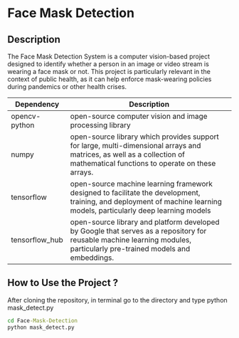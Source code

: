 # Face Mask Detection

## Description
The Face Mask Detection System is a computer vision-based project designed to identify whether a person in an image or video stream is wearing a face mask or not. This project is particularly relevant in the context of public health, as it can help enforce mask-wearing policies during pandemics or other health crises.

| Dependency       | Description                                                                                                                                                                  |
| -------------    | ---------------------------------------------------------------------------------------------------------------------------------------------------------------------------- |  
| opencv-python    | open-source computer vision and image processing library                                                                                                                     | 
| numpy            | open-source library  which provides support for large, multi-dimensional arrays and matrices, as well as a collection of mathematical functions to operate on these arrays.  |
| tensorflow       | open-source machine learning framework designed to facilitate the development, training, and deployment of machine learning models, particularly deep learning models        |
| tensorflow_hub   | open-source library and platform developed by Google that serves as a repository for reusable machine learning modules, particularly pre-trained models and embeddings. |

##  How to Use the Project ?
After cloning the repository, in terminal go to the directory and type python mask_detect.py  

```bat
cd Face-Mask-Detection
python mask_detect.py
```
